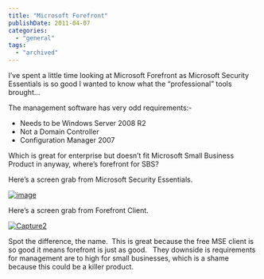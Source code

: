 ```yaml
---
title: "Microsoft Forefront"
publishDate: 2011-04-07
categories: 
  - "general"
tags:
  - "archived"
---
```


I’ve spent a little time looking at Microsoft Forefront as Microsoft Security Essentials is so good I wanted to know what the “professional” tools brought…

The management software has very odd requirements:-

- Needs to be Windows Server 2008 R2
- Not a Domain Controller
- Configuration Manager 2007

Which is great for enterprise but doesn’t fit Microsoft Small Business Product in anyway, where’s forefront for SBS?

Here’s a screen grab from Microsoft Security Essentials.

[![image](https://ramblinggeek.co.uk/wp-content/uploads/2011/04/image_thumb.png "image")](https://ramblinggeek.co.uk/wp-content/uploads/2011/04/image.png)

Here’s a screen grab from Forefront Client.

[![Capture2](https://ramblinggeek.co.uk/wp-content/uploads/2011/04/Capture2_thumb.jpg "Capture2")](https://ramblinggeek.co.uk/wp-content/uploads/2011/04/Capture2.jpg)

Spot the difference, the name.  This is great because the free MSE client is so good it means forefront is just as good.   They downside is requirements for management are to high for small businesses, which is a shame because this could be a killer product.
